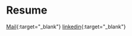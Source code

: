 # Resume

[Mail](mailto:kryj999@gmail.com){:target="_blank"}
[linkedin](https://www.linkedin.com/in/yashaskara-jois-k-r-81a02b169/){:target="_blank"}
